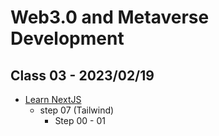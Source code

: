 # Web3.0 and Metaverse Development

## Class 03 - 2023/02/19

- [Learn NextJS](https://github.com/panaverse/learn-nextjs)
  - step 07 (Tailwind)
    - Step 00 - 01

